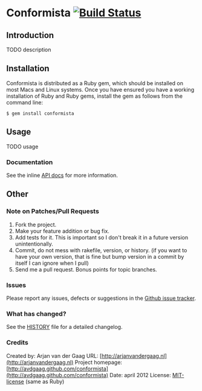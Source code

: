 # Conformista [![Build Status](https://secure.travis-ci.org/avdgaag/conformista.png?branch=master)](http://travis-ci.org/avdgaag/conformista)

## Introduction

TODO description

## Installation

Conformista is distributed as a Ruby gem, which should be installed on most Macs and
Linux systems. Once you have ensured you have a working installation of Ruby
and Ruby gems, install the gem as follows from the command line:

    $ gem install conformista

## Usage

TODO usage

### Documentation

See the inline [API
docs](http://rubydoc.info/github/avdgaag/conformista/master/frames) for more
information.

## Other

### Note on Patches/Pull Requests

1. Fork the project.
2. Make your feature addition or bug fix.
3. Add tests for it. This is important so I don't break it in a future version
   unintentionally.
4. Commit, do not mess with rakefile, version, or history. (if you want to have
   your own version, that is fine but bump version in a commit by itself I can
   ignore when I pull)
5. Send me a pull request. Bonus points for topic branches.

### Issues

Please report any issues, defects or suggestions in the [Github issue
tracker](https://github.com/avdgaag/conformista/issues).

### What has changed?

See the [HISTORY](https://github.com/avdgaag/conformista/blob/master/HISTORY.md) file
for a detailed changelog.

### Credits

Created by: Arjan van der Gaag
URL: [http://arjanvandergaag.nl](http://arjanvandergaag.nl)
Project homepage: [http://avdgaag.github.com/conformista](http://avdgaag.github.com/conformista)
Date: april 2012
License: [MIT-license](https://github.com/avdgaag/conformista/blob/master/LICENSE) (same as Ruby)
